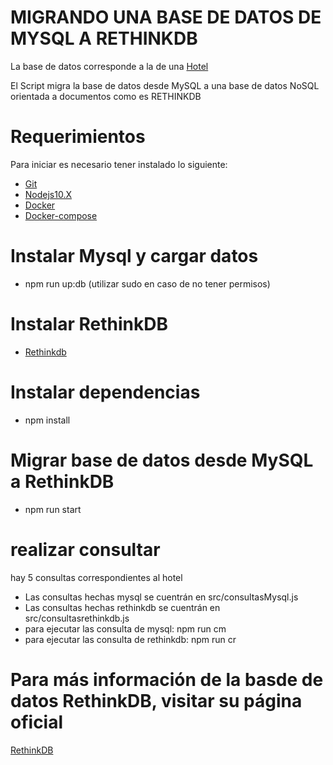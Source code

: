 # MIGRANDO UNA BASE DE DATOS DE MYSQL A RETHINKDB

La base de datos corresponde a la de una [Hotel](https://github.com/juan91/migration-MySQL-rethinkDB/tree/master/baseDeDatosMysql)

El Script migra la base de datos desde MySQL a una base de datos NoSQL orientada a documentos como es RETHINKDB


# Requerimientos

Para iniciar es necesario tener instalado lo siguiente:

- [Git](https://git-scm.com/book/es/v2/Inicio---Sobre-el-Control-de-Versiones-Instalaci%C3%B3n-de-Git)
- [Nodejs10.X](https://nodejs.org/en/download/releases/)
- [Docker](https://docs.docker.com/install/)
- [Docker-compose](https://docs.docker.com/compose/install/)


# Instalar Mysql y cargar datos
- npm run up:db (utilizar sudo en caso de no tener permisos)

# Instalar RethinkDB
- [Rethinkdb](https://rethinkdb.com/docs/install/)

# Instalar dependencias
- npm install

# Migrar base de datos desde MySQL a RethinkDB
- npm run start

# realizar consultar
hay 5 consultas correspondientes al hotel
- Las consultas hechas mysql se cuentrán en src/consultasMysql.js
- Las consultas hechas rethinkdb se cuentrán en src/consultasrethinkdb.js
- para ejecutar las consulta de mysql: npm run cm
- para ejecutar las consulta de rethinkdb: npm run cr

# Para más información de la basde de datos RethinkDB, visitar su página oficial
[RethinkDB](https://rethinkdb.com/)